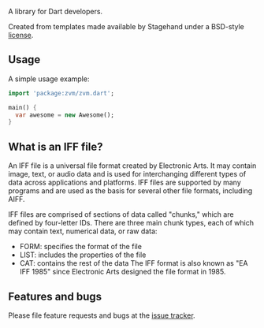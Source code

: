 A library for Dart developers.

Created from templates made available by Stagehand under a BSD-style
[license](https://github.com/dart-lang/stagehand/blob/master/LICENSE).

## Usage

A simple usage example:

```dart
import 'package:zvm/zvm.dart';

main() {
  var awesome = new Awesome();
}
```

## What is an IFF file?
An IFF file is a universal file format created by Electronic Arts. It may contain image, text, or audio data and is used for interchanging different types of data across applications and platforms. IFF files are supported by many programs and are used as the basis for several other file formats, including AIFF.

IFF files are comprised of sections of data called "chunks," which are defined by four-letter IDs. There are three main chunk types, each of which may contain text, numerical data, or raw data:
- FORM: specifies the format of the file
- LIST: includes the properties of the file
- CAT: contains the rest of the data
The IFF format is also known as "EA IFF 1985" since Electronic Arts designed the file format in 1985.

## Features and bugs

Please file feature requests and bugs at the [issue tracker][tracker].

[tracker]: http://example.com/issues/replaceme
